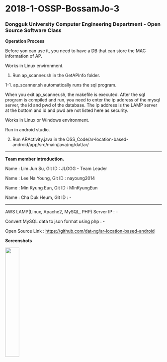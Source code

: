 # 2018-1-OSSP-BossamJo-3 
### Dongguk University Computer Engineering Department - Open Source Software Class


__Operation Process__

Before yon can use it, you need to have a DB that can store the MAC information of AP.

Works in Linux environment.
1. Run ap_scanner.sh in the GetAPInfo folder.

1-1. ap_scanner.sh automatically runs the sql program.

When you exit ap_scanner.sh, the makefile is executed. After the sql program is compiled and run, you need to enter the ip address of the mysql server, the id and pwd of the database. The ip address is the LAMP server at the bottom and id and pwd are not listed here as security.

Works in Linux or Windows environment.

Run in android studio.

2. Run ARActivity.java in the OSS_Code/ar-location-based-android/app/src/main/java/ng/dat/ar/
---

__Team member introduction.__

Name : Lim Jun Su,    Git ID : JLGGG - Team Leader

Name : Lee Na Young,  Git ID : nayoung2014

Name : Min Kyung Eun, Git ID : MInKyungEun

Name : Cha Duk Heum,  Git ID : -

---

AWS LAMP(Linux, Apache2, MySQL, PHP) Server IP : -

Convert MySQL data to json format using php : -

Open Source Link : <https://github.com/dat-ng/ar-location-based-android>


__Screenshots__

<img src="https://user-images.githubusercontent.com/18206655/41920823-7ae0e56e-799c-11e8-96a8-61ca8f7b7e45.jpg" width="30%">


